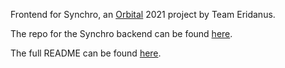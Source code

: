 Frontend for Synchro, an [Orbital](https://orbital.comp.nus.edu.sg/) 2021 project by Team Eridanus.

The repo for the Synchro backend can be found [here](https://github.com/jyrw/Synchro-API).

The full README can be found [here](https://docs.google.com/document/d/1oIsQWx-i2sOSnk015LnOPQ6F-nxQ2gu4/edit?usp=sharing&ouid=113614556667570138041&rtpof=true&sd=true).
